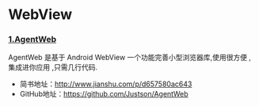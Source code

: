 # WebView

### [1.AgentWeb]
AgentWeb 是基于 Android WebView 一个功能完善小型浏览器库,使用很方便 ,集成进你应用 ,只需几行代码.
* 简书地址：http://www.jianshu.com/p/d657580ac643
* GitHub地址：https://github.com/Justson/AgentWeb



[1.AgentWeb]:https://github.com/Justson/AgentWeb